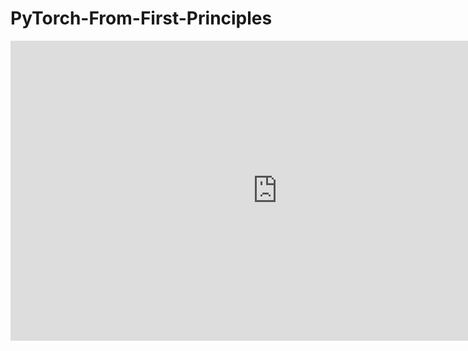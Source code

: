 # PyTorch-From-First-Principles

<iframe width='853' height='480' src='https://embed.coggle.it/diagram/XQrp46JsiTq--4Sn/400131517a8a05687942dad21ee57e5387efc07a1532a0e3c509c6fcd86a2996' frameborder='0' allowfullscreen></iframe>
